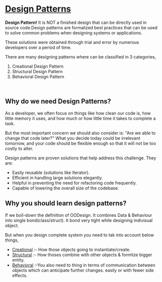 # [Design Patterns](#design-patterns)
**Design Pattern!** It is NOT a finished design that can be directly used in source code.Design patterns are formalized best practices that can be used to solve common problems when designing systems or applications.<br>

These solutions were obtained through trial and error by numerous developers over a period of time.<br>

There are many designing patterns where can be classified in 3 categories,
1) Creational Design Pattern
2) Structural Design Pattern
3) Behavioral Design Pattern
<br>

## Why do we need Design Patterns?
As a developer, we often focus on things like how clean our code is, how little memory it uses, and how much or how little time it takes to complete a task.<br>

But the most important concern we should also consider is: "Are we able to change that code later?" What you decide today could be irrelevant tomorrow, and your code should be flexible enough so that it will not be too costly to alter.<br>

Design patterns are proven solutions that help address this challenge. They are:

 - Easily reusable (solutions like Iterator).
 - Efficient in handling large solutions elegantly.
 - Helpful in preventing the need for refactoring code frequently.
 - Capable of lowering the overall size of the codebase.


## Why you should learn design patterns?
If we boil-down the definition of OODesign. It combines Data & Behaviour into single bond(class/struct). It bond very tight while designing indivisual object.<br>

But when you design complete system you need to tak into account below things,

 - [Creational](https://github.com/ingaleshubhankar/CPP-HANDBOOK/blob/main/Design%20Patterns/Creational_Patterns.md) :- How those objects going to instantiate/create.
 - [Structural](https://github.com/ingaleshubhankar/CPP-HANDBOOK/blob/main/Design%20Patterns/Structural_Patterns.md) :- How thoses combine with other objects & formlize bigger entity.
 - [Behavioral](https://github.com/ingaleshubhankar/CPP-HANDBOOK/blob/main/Design%20Patterns/Behavioural_Patterns.md) :-You also need to thing in terms of communication between objects which can anticipate further changes. easily or with fewer side effects.